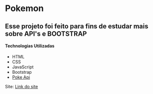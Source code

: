# Pokemon
## Esse projeto foi feito para fins de estudar mais sobre API's e BOOTSTRAP
<h4>Technologias Utilizadas</h4>
<ul>
  <li>HTML</li>
  <li>CSS</li>
  <li>JavaScript</li>
  <li>Bootstrap</li>
    <li><a href="https://pokeapi.co/" target="_blank">Poke Api</a></li>
</ul>

Site: <a href="https://ronaldo3030.github.io/pokemon-with-pokeapi/" target="_blank">Link do site</a>

